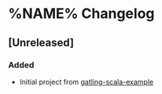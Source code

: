 # %NAME% Changelog

## [Unreleased]

### Added

- Initial project from [gatling-scala-example](https://github.com/jecklgamis/gatling-scala-example)
